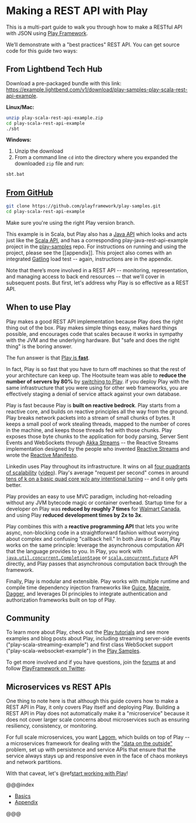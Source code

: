# Making a REST API with Play

This is a multi-part guide to walk you through how to make a RESTful API with JSON using [Play Framework](https://playframework.com).

We’ll demonstrate with a "best practices" REST API.  You can get source code for this guide two ways:

## From Lightbend Tech Hub

Download a pre-packaged bundle with this link: <https://example.lightbend.com/v1/download/play-samples-play-scala-rest-api-example>.

**Linux/Mac:**

```bash
unzip play-scala-rest-api-example.zip
cd play-scala-rest-api-example
./sbt
```

**Windows:**

1. Unzip the download
1. From a command line `cd` into the directory where you expanded the downloaded `zip` file and run:

```bash
sbt.bat
```

## [From GitHub](https://github.com/playframework/play-samples)

```bash
git clone https://github.com/playframework/play-samples.git
cd play-scala-rest-api-example
```

Make sure you're using the right Play version branch.

This example is in Scala, but Play also has a [Java API](https://www.playframework.com/documentation/latest/JavaHome) which looks and acts just like the [Scala API](https://www.playframework.com/documentation/latest/ScalaHome), and has a corresponding play-java-rest-api-example project in the [play-samples](https://github.com/playframework/play-samples) repo.  For instructions on running and using the project, please see the [[appendix]].  This project also comes with an integrated [Gatling](http://gatling.io/) load test -- again, instructions are in the appendix.

Note that there’s more involved in a REST API -- monitoring, representation, and managing access to back end resources -- that we'll cover in subsequent posts.  But first, let's address why Play is so effective as a REST API.

## When to use Play

Play makes a good REST API implementation because Play does the right thing out of the box.  Play makes simple things easy, makes hard things possible, and encourages code that scales because it works in sympathy with the JVM and the underlying hardware. But "safe and does the right thing" is the boring answer.

The fun answer is that [Play is **fast**](https://www.lightbend.com/blog/why-is-play-framework-so-fast).

In fact, Play is so fast that you have to turn off machines so that the rest of your architecture can keep up.  The Hootsuite team was able to **reduce the number of servers by 80%** by [switching to Play](https://www.lightbend.com/resources/case-studies-and-stories/how-hootsuite-modernized-its-url-shortener).  if you deploy Play with the same infrastructure that you were using for other web frameworks, you are effectively staging a denial of service attack against your own database.

Play is fast because Play is **built on reactive bedrock**.  Play starts from a reactive core, and builds on reactive principles all the way from the ground.  Play breaks network packets into a stream of small chunks of bytes.  It keeps a small pool of work stealing threads, mapped to the number of cores in the machine, and keeps those threads fed with those chunks.  Play exposes those byte chunks to the application for body parsing, Server Sent Events and WebSockets through [Akka Streams](http://doc.akka.io/docs/akka/2.6/scala/stream/stream-introduction.html) -- the Reactive Streams implementation designed by the people who invented [Reactive Streams](http://www.reactive-streams.org/) and wrote the [Reactive Manifesto](http://www.reactivemanifesto.org/).

Linkedin uses Play throughout its infrastructure. It wins on all [four quadrants of scalability](http://www.slideshare.net/brikis98/the-play-framework-at-linkedin/128-Outline1_Getting_started_with_Play2) ([video](https://youtu.be/8z3h4Uv9YbE)).  Play's average "request per second" comes in around [tens of k on a basic quad core w/o any intentional tuning](https://twitter.com/kevinbowling1/status/764188720140398592) -- and it only gets better.

Play provides an easy to use MVC paradigm, including hot-reloading without any JVM bytecode magic or container overhead.  Startup time for a developer on Play was **reduced by roughly 7 times** for [Walmart Canada](https://www.lightbend.com/resources/case-studies-and-stories/walmart-boosts-conversions-by-20-with-lightbend-reactive-platform), and using Play **reduced development times by 2x to 3x**.

Play combines this with a **reactive programming API** that lets you write async, non-blocking code in a straightforward fashion without worrying about complex and confusing "callback hell."  In both Java or Scala, Play works on the same principle: leverage the asynchronous computation API that the language provides to you.  In Play, you work with [`java.util.concurrent.CompletionStage`](https://docs.oracle.com/javase/8/docs/technotes/guides/concurrency/changes8.html) or [`scala.concurrent.Future`](http://docs.scala-lang.org/overviews/core/futures.html) API directly, and Play passes that asynchronous computation back through the framework.

Finally, Play is modular and extensible.  Play works with multiple runtime and compile time dependency injection frameworks like [Guice](https://www.playframework.com/documentation/latest/ScalaDependencyInjection), [Macwire](https://di-in-scala.github.io/), [Dagger](https://google.github.io/dagger/), and leverages DI principles to integrate authentication and authorization frameworks built on top of Play.

## Community

To learn more about Play, check out the [Play tutorials](https://playframework.com/documentation/latest/Tutorials) and see more examples and blog posts about Play, including streaming server-side events ("play-scala-streaming-example") and first class WebSocket support ("play-scala-websocket-example") in the [Play Samples](https://github.com/playframework/play-samples).

To get more involved and if you have questions, join the [forums](https://github.com/playframework/playframework/discussions) at  and follow [PlayFramework on Twitter](https://twitter.com/playframework).

## Microservices vs REST APIs

One thing to note here is that although this guide covers how to make a REST API in Play, it only covers Play itself and deploying Play.  Building a REST API in Play does not automatically make it a "microservice" because it does not cover larger scale concerns about microservices such as ensuring resiliency, consistency, or monitoring.

For full scale microservices, you want [Lagom](http://www.lagomframework.com/), which builds on top of Play -- a microservices framework for dealing with the ["data on the outside"](https://blog.acolyer.org/2016/09/13/data-on-the-outside-versus-data-on-the-inside/) problem, set up with persistence and service APIs that ensure that the service always stays up and responsive even in the face of chaos monkeys and network partitions.

With that caveat, let's @ref[start working with Play](part-1/index.md)!

@@@index

* [Basics](part-1/index.md)
* [Appendix](appendix.md)

@@@
